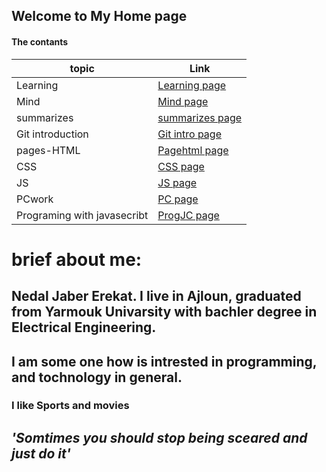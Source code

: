 ## Welcome to My Home page

#### The contants

topic | Link
------|------
Learning|[Learning page](https://nedal-erekat.github.io/learning-journal/Learning)
Mind|[Mind page](https://nedal-erekat.github.io/learning-journal/Mind)
summarizes|[summarizes page](https://nedal-erekat.github.io/learning-journal/summarizes)
Git introduction|[Git intro page](https://nedal-erekat.github.io/learning-journal/command-line)
pages-HTML|[Pagehtml page](https://nedal-erekat.github.io/learning-journal/pages.html)
CSS|[CSS page](https://nedal-erekat.github.io/learning-journal/CSS)
JS|[JS page](https://nedal-erekat.github.io/learning-journal/JS)
PCwork|[PC page](https://nedal-erekat.github.io/learning-journal/PCwork)
Programing with javasecribt|[ProgJC page](https://nedal-erekat.github.io/learning-journal/ProgWthJS)

# brief about me:

## Nedal Jaber Erekat. I live in Ajloun, graduated from Yarmouk Univarsity with bachler degree in Electrical Engineering.
## I am some one how is intrested in programming, and tochnology in general.
### I like Sports and movies 
## _'Somtimes you should stop being sceared and just do it'_ 
 
 